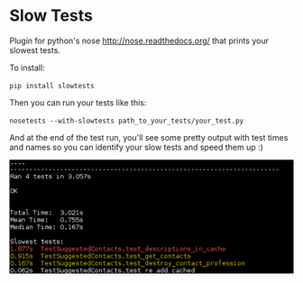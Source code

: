# Slow Tests


Plugin for python's nose http://nose.readthedocs.org/ that prints your slowest tests.

To install:

`pip install slowtests`

Then you can run your tests like this:

`nosetests --with-slowtests path_to_your_tests/your_test.py`

And at the end of the test run, you'll see some pretty output with test times and names so you can identify your slow tests and speed them up :)

![Alt text](/screenshot.png?raw=true "Screenshot")

